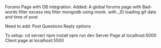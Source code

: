 Forums Page with DB integration.
Added:
A global forums page with
Bad-words filter
excess req filter
mongodb using monk. with _ID
loading gif
date and time of post

Need to add:
Post Questions
Reply options


To setup:
cd server/
npm install
npm run dev
Server Page at localhost:5000
Client page at localhost:5500